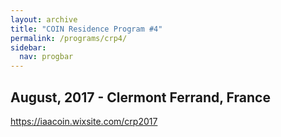 ```yaml
---
layout: archive
title: "COIN Residence Program #4"
permalink: /programs/crp4/
sidebar:
  nav: progbar
---
```


## August, 2017 - Clermont Ferrand, France

https://iaacoin.wixsite.com/crp2017
